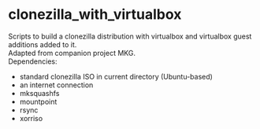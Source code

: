 # clonezilla_with_virtualbox
Scripts to build a clonezilla distribution with virtualbox and virtualbox guest additions added to it.   
Adapted from companion project MKG.   
Dependencies:    
   
+ standard clonezilla ISO in current directory (Ubuntu-based)   
+ an internet connection
+ mksquashfs
+ mountpoint
+ rsync
+ xorriso


